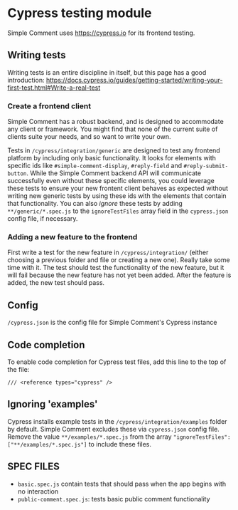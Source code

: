 # Cypress testing module

Simple Comment uses <https://cypress.io> for its frontend testing. 

## Writing tests

Writing tests is an entire discipline in itself, but this page has a good introduction: <https://docs.cypress.io/guides/getting-started/writing-your-first-test.html#Write-a-real-test>

### Create a frontend client

Simple Comment has a robust backend, and is designed to accommodate any client or framework. You might find that none of the current suite of clients suite your needs, and so want to write your own.

Tests in `/cypress/integration/generic` are designed to test any frontend platform by including only basic functionality. It looks for elements with specific ids like `#simple-comment-display`, `#reply-field` and `#reply-submit-button`.  While the Simple Comment backend API will communicate successfully even without these specific elements, you could leverage these tests to ensure your new frontent client behaves as expected without writing new generic tests by using these ids with the elements that contain that functionality. You can also *ignore* these tests by adding `**/generic/*.spec.js` to the `ignoreTestFiles` array field in the `cypress.json` config file, if necessary.

### Adding a new feature to the frontend

First write a test for the new feature in `/cypress/integration/` (either choosing a previous folder and file or creating a new one). Really take some time with it. The test should test the functionality of the new feature, but it will fail because the new feature has not yet been added. After the feature is added, the new test should pass.

## Config

`/cypress.json` is the config file for Simple Comment's Cypress instance

## Code completion

To enable code completion for Cypress test files, add this line to the top of the file:

`/// <reference types="cypress" />`

## Ignoring 'examples'

Cypress installs example tests in the `/cypress/integration/examples` folder by default. Simple Comment excludes these via `cypress.json` config file. Remove the value `**/examples/*.spec.js` from the array `"ignoreTestFiles":["**/examples/*.spec.js"]` to include these files.

## SPEC FILES

* `basic.spec.js` contain tests that should pass when the app begins with no interaction
* `public-comment.spec.js`: tests basic public comment functionality
